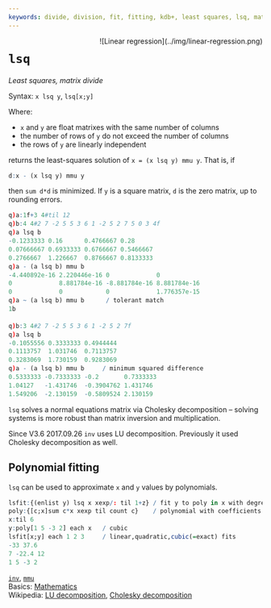 ```yaml
---
keywords: divide, division, fit, fitting, kdb+, least squares, lsq, matrix, mmu, polynomial, q
---
```


<div markdown="1" style="float: right">
![Linear regression](../img/linear-regression.png)
</div>

# `lsq`




_Least squares, matrix divide_

Syntax: `x lsq y`, `lsq[x;y]`


Where: 

-   `x` and `y` are float matrixes with the same number of columns
-   the number of rows of `y` do not exceed the number of columns
-   the rows of `y` are linearly independent

returns the least-squares solution of `x = (x lsq y) mmu y`. That is, if

```q
d:x - (x lsq y) mmu y
```

then `sum d*d` is minimized. If `y` is a square matrix, `d` is the zero matrix, up to rounding errors.

```q
q)a:1f+3 4#til 12
q)b:4 4#2 7 -2 5 5 3 6 1 -2 5 2 7 5 0 3 4f
q)a lsq b
-0.1233333 0.16      0.4766667 0.28
0.07666667 0.6933333 0.6766667 0.5466667
0.2766667  1.226667  0.8766667 0.8133333
q)a - (a lsq b) mmu b
-4.440892e-16 2.220446e-16 0             0
0             8.881784e-16 -8.881784e-16 8.881784e-16
0             0            0             1.776357e-15
q)a ~ (a lsq b) mmu b      / tolerant match
1b

q)b:3 4#2 7 -2 5 5 3 6 1 -2 5 2 7f
q)a lsq b
-0.1055556 0.3333333 0.4944444
0.1113757  1.031746  0.7113757
0.3283069  1.730159  0.9283069
q)a - (a lsq b) mmu b     / minimum squared difference
0.5333333 -0.7333333 -0.2       0.7333333
1.04127   -1.431746  -0.3904762 1.431746
1.549206  -2.130159  -0.5809524 2.130159
```

`lsq` solves a normal equations matrix via Cholesky decomposition – solving systems is more robust than matrix inversion and multiplication.

Since V3.6 2017.09.26 `inv` uses LU decomposition. 
Previously it used Cholesky decomposition as well.


## Polynomial fitting

`lsq` can be used to approximate `x` and `y` values by polynomials.

```q
lsfit:{(enlist y) lsq x xexp/: til 1+z} / fit y to poly in x with degree z
poly:{[c;x]sum c*x xexp til count c}    / polynomial with coefficients c
x:til 6
y:poly[1 5 -3 2] each x   / cubic
lsfit[x;y] each 1 2 3     / linear,quadratic,cubic(=exact) fits
-33 37.6
7 -22.4 12
1 5 -3 2
```



<i class="far fa-hand-point-right"></i>
[`inv`](inv.md), 
[`mmu`](mmu.md)  
Basics: [Mathematics](../basics/math.md)  
Wikipedia: [LU decomposition](https://en.wikipedia.org/wiki/LU_decomposition),
[Cholesky decomposition](https://en.wikipedia.org/wiki/Cholesky_decomposition#Matrix_inversion)


